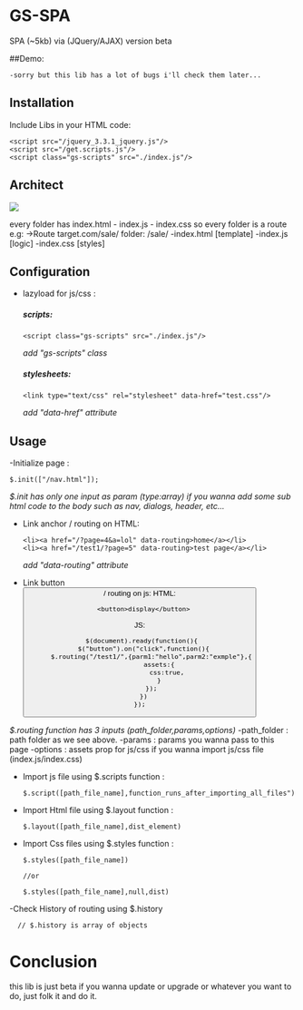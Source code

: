 # GS-SPA
 SPA (~5kb) via (JQuery/AJAX) version beta
 
##Demo:

    -sorry but this lib has a lot of bugs i'll check them later...
    
## Installation

Include Libs in your HTML code:

	<script src="/jquery_3.3.1_jquery.js"/>
    <script src="/get.scripts.js"/>
    <script class="gs-scripts" src="./index.js"/>
    
## Architect
 <img src="https://i.imgur.com/XXs0lbb.png" align="center">
 
 every folder has index.html - index.js - index.css so every folder is a route e.g:
  ->Route target.com/sale/
     folder: /sale/
      -index.html [template]
      -index.js   [logic]
      -index.css  [styles]

## Configuration
 - lazyload for js/css :
       
     ##### scripts:
       
       <script class="gs-scripts" src="./index.js"/>
    *add "gs-scripts" class*
    ##### stylesheets:
    
       <link type="text/css" rel="stylesheet" data-href="test.css"/>
    *add "data-href" attribute*
 

## Usage
 -Initialize page :
 
    $.init(["/nav.html"]);

*$.init has only one input as param (type:array) if you wanna add some sub html code to the body such as nav, dialogs, header, etc...*
 - Link anchor <a/> / routing on HTML:
 
       <li><a href="/?page=4&a=lol" data-routing>home</a></li>
       <li><a href="/test1/?page=5" data-routing>test page</a></li>
    *add "data-routing" attribute*
- Link button <button/> / routing on js:
    HTML:
        
        <button>display</button>

    JS:
    
       $(document).ready(function(){
        $("button").on("click",function(){
            $.routing("/test1/",{parm1:"hello",parm2:"exmple"},{
                assets:{
                    css:true,
                }
            });
        })
      });
       
 *$.routing function has 3 inputs (path_folder,params,options)*
 -path_folder : path folder as we see above.
 -params : params you wanna pass to this page
 -options : assets prop for js/css if you wanna import js/css file (index.js/index.css)

- Import js file using $.scripts function :

      $.script([path_file_name],function_runs_after_importing_all_files")

- Import Html file using $.layout function :

      $.layout([path_file_name],dist_element)

- Import Css files using $.styles function :

      $.styles([path_file_name])
      
      //or
      
      $.styles([path_file_name],null,dist)
      
-Check History of routing using $.history

      // $.history is array of objects
      
# Conclusion

 this lib is just beta if you wanna update or upgrade or whatever you want to do, just folk it and do it.
